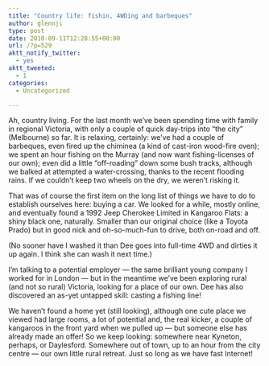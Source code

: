 ```yaml
---
title: "Country life: fishin, 4WDing and barbeques"
author: glennji
type: post
date: 2010-09-11T12:28:55+00:00
url: /?p=529
aktt_notify_twitter:
  - yes
aktt_tweeted:
  - 1
categories:
  - Uncategorized

---
```

Ah, country living. For the last month we&#8217;ve been spending time with family in regional Victoria, with only a couple of quick day-trips into &#8220;the city&#8221; (Melbourne) so far. It is relaxing, certainly: we&#8217;ve had a couple of barbeques, even fired up the chiminea (a kind of cast-iron wood-fire oven); we spent an hour fishing on the Murray (and now want fishing-licenses of our own); even did a little &#8220;off-roading&#8221; down some bush tracks, although we balked at attempted a water-crossing, thanks to the recent flooding rains. If we couldn&#8217;t keep two wheels on the dry, we weren&#8217;t risking it.
  
That was of course the first item on the long list of things we have to do to establish ourselves here: buying a car. We looked for a while, mostly online, and eventually found a 1992 Jeep Cherokee Limited in Kangaroo Flats: a shiny black one, naturally. Smaller than our original choice (like a Toyota Prado) but in good nick and oh-so-much-fun to drive, both on-road and off.
  
(No sooner have I washed it than Dee goes into full-time 4WD and dirties it up again. I think she can wash it next time.)
  
I&#8217;m talking to a potential employer &#8212; the same brilliant young company I worked for in London &#8212; but in the meantime we&#8217;ve been exploring rural (and not so rural) Victoria, looking for a place of our own. Dee has also discovered an as-yet untapped skill: casting a fishing line!
  
We haven&#8217;t found a home yet (still looking), although one cute place we viewed had large rooms, a lot of potential and, the real kicker, a couple of kangaroos in the front yard when we pulled up &#8212; but someone else has already made an offer! So we keep looking: somewhere near Kyneton, perhaps, or Daylesford. Somewhere out of town, up to an hour from the city centre &#8212; our own little rural retreat. Just so long as we have fast Internet!
